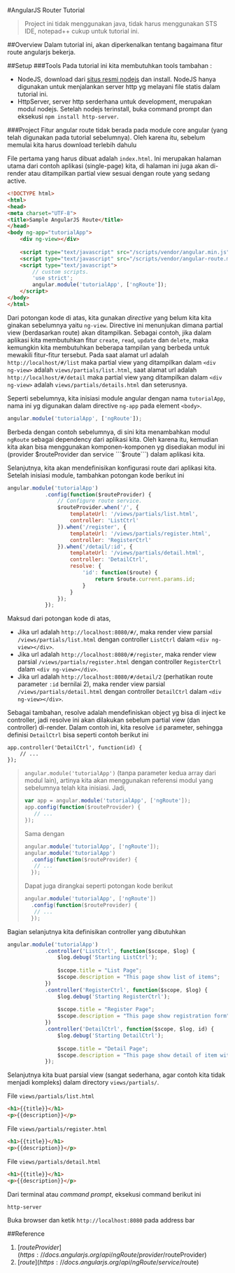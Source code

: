 #AngularJS Router Tutorial

> Project ini tidak menggunakan java, tidak harus menggunakan STS IDE, notepad++ cukup untuk tutorial ini.

##Overview
Dalam tutorial ini, akan diperkenalkan tentang bagaimana fitur route angularjs bekerja.

##Setup
###Tools
Pada tutorial ini kita membutuhkan tools tambahan : 
- NodeJS, download dari [situs resmi nodejs](https://nodejs.org/en/download/) dan install. NodeJS hanya digunakan untuk menjalankan server http yg melayani file statis dalam tutorial ini.
- HttpServer, server http serderhana untuk development, merupakan modul nodejs. Setelah nodejs terinstall, buka command prompt dan eksekusi ```npm install http-server```.

###Project
Fitur angular route tidak berada pada module core angular (yang telah digunakan pada tutorial sebelumnya). Oleh karena itu, sebelum memulai kita harus download terlebih dahulu

File pertama yang harus dibuat adalah ```index.html```. Ini merupakan halaman utama dari contoh aplikasi (single-page) kita, di halaman ini juga akan di-render atau ditampilkan partial view sesuai dengan route yang sedang active.

```html
<!DOCTYPE html>
<html>
<head>
<meta charset="UTF-8">
<title>Sample AngularJS Route</title>
</head>
<body ng-app="tutorialApp">
    <div ng-view></div>
    
	<script type="text/javascript" src="/scripts/vendor/angular.min.js"></script>
    <script type="text/javascript" src="/scripts/vendor/angular-route.min.js"></script>
	<script type="text/javascript">
		// custom scripts.
		'use strict';
		angular.module('tutorialApp', ['ngRoute']);
	</script>
</body>
</html>
```

Dari potongan kode di atas, kita gunakan _directive_ yang belum kita kita ginakan sebelumnya yaitu ```ng-view```. Directive ini menunjukan dimana partial view (berdasarkan route) akan ditampilkan. Sebagai contoh, jika dalam aplikasi kita membutuhkan fitur ```create```, ```read```, ```update``` dan ```delete```, maka kemungkin kita membutuhkan beberapa tampilan yang berbeda untuk mewakili fitur-fitur tersebut. Pada saat alamat url adalah ```http://localhost/#/list``` maka partial view yang ditampilkan dalam ```<div ng-view>``` adalah ```views/partials/list.html```, saat alamat url adalah ```http://localhost/#/detail``` maka partial view yang ditampilkan dalam ```<div ng-view>``` adalah ```views/partials/details.html``` dan seterusnya.

Seperti sebelumnya, kita inisiasi module angular dengan nama ```tutorialApp```, nama ini yg digunakan dalam directive ```ng-app``` pada element ```<body>```.

```js
angular.module('tutorialApp', ['ngRoute']);
```

Berbeda dengan contoh sebelumnya, di sini kita menambahkan modul ```ngRoute``` sebagai dependency dari aplikasi kita. Oleh karena itu, kemudian kita akan bisa menggunakan komponen-komponen yg disediakan modul ini (provider $routeProvider dan service ```$route```) dalam aplikasi kita.

Selanjutnya, kita akan mendefinisikan konfigurasi route dari aplikasi kita. Setelah inisiasi module, tambahkan potongan kode berikut ini
```js
angular.module('tutorialApp')
            .config(function($routeProvider) {
                // Configure route service.
                $routeProvider.when('/', {
                    templateUrl: '/views/partials/list.html',
                    controller: 'ListCtrl'
                }).when('/register', {
                    templateUrl: '/views/partials/register.html',
                    controller: 'RegisterCtrl'
                }).when('/detail/:id', {
                    templateUrl: '/views/partials/detail.html',
                    controller: 'DetailCtrl',
                    resolve: {
                        'id': function($route) {
                            return $route.current.params.id;
                        }
                    }
                });
            });
```

Maksud dari potongan kode di atas,
- Jika url adalah ```http://localhost:8080/#/```, maka render view parsial ```/views/partials/list.html``` dengan controller ```ListCtrl``` dalam ```<div ng-view></div>```.
- Jika url adalah ```http://localhost:8080/#/register```, maka render view parsial ```/views/partials/register.html``` dengan controller ```RegisterCtrl``` dalam ```<div ng-view></div>```.
- Jika url adalah ```http://localhost:8080/#/detail/2``` (perhatikan route parameter ```:id``` bernilai 2), maka render view parsial ```/views/partials/detail.html``` dengan controller ```DetailCtrl``` dalam ```<div ng-view></div>```.

Sebagai tambahan, resolve adalah mendefiniskan object yg bisa di inject ke controller, jadi resolve ini akan dilakukan sebelum partial view (dan controller) di-render. Dalam contoh ini, kita resolve ```id``` parameter, sehingga definisi ```DetailCtrl``` bisa seperti contoh berikut ini
```
app.controller('DetailCtrl', function(id) {
    // ...
});
```

> ```angular.module('tutorialApp')``` (tanpa parameter kedua array dari modul lain), artinya kita akan menggunakan referensi modul yang sebelumnya telah kita inisiasi.
> Jadi,
> ```js
> var app = angular.module('tutorialApp', ['ngRoute']);
> app.config(function($routeProvider) {
>    // ...
> });
> ```
> 
> Sama dengan
> ```js
> angular.module('tutorialApp', ['ngRoute']);
> angular.module('tutorialApp')
>   .config(function($routeProvider) {
>    // ...
>   });
> ```
>
> Dapat juga dirangkai seperti potongan kode berikut
> 
> ```js
> angular.module('tutorialApp', ['ngRoute'])
>   .config(function($routeProvider) {
>    // ...
>   });
> ```

Bagian selanjutnya kita definisikan controller yang dibutuhkan

```js
angular.module('tutorialApp')
            .controller('ListCtrl', function($scope, $log) {
                $log.debug('Starting ListCtrl');
                
                $scope.title = "List Page";
                $scope.description = "This page show list of items";
            })
            .controller('RegisterCtrl', function($scope, $log) {
                $log.debug('Starting RegisterCtrl');
                
                $scope.title = "Register Page";
                $scope.description = "This page show registration form";
            })
            .controller('DetailCtrl', function($scope, $log, id) {
                $log.debug('Starting DetailCtrl');
                
                $scope.title = "Detail Page";
                $scope.description = "This page show detail of item with id : " + id;
            });
```

Selanjutnya kita buat parsial view (sangat sederhana, agar contoh kita tidak menjadi kompleks) dalam directory ```views/partials/```.

File ```views/partials/list.html```
```html
<h1>{{title}}</h1>
<p>{{description}}</p>
```

File ```views/partials/register.html```
```html
<h1>{{title}}</h1>
<p>{{description}}</p>
```

File ```views/partials/detail.html```
```html
<h1>{{title}}</h1>
<p>{{description}}</p>
```

Dari terminal atau _command prompt_, eksekusi command berikut ini
```sh
http-server
```

Buka browser dan ketik ```http://localhost:8080``` pada address bar

##Reference
1. [$routeProvider](https://docs.angularjs.org/api/ngRoute/provider/$routeProvider)
2. [$route](https://docs.angularjs.org/api/ngRoute/service/$route)